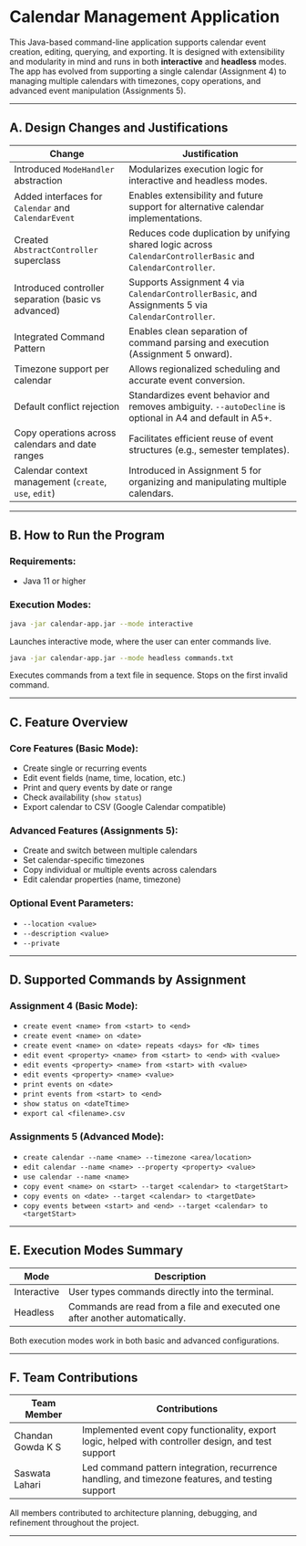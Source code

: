 # Calendar Management Application

This Java-based command-line application supports calendar event creation, editing, querying, and exporting. It is designed with extensibility and modularity in mind and runs in both **interactive** and **headless** modes. The app has evolved from supporting a single calendar (Assignment 4) to managing multiple calendars with timezones, copy operations, and advanced event manipulation (Assignments 5).

---

## A. Design Changes and Justifications

| Change                                                | Justification                                                                                                |
|--------------------------------------------------------|--------------------------------------------------------------------------------------------------------------|
| Introduced `ModeHandler` abstraction                  | Modularizes execution logic for interactive and headless modes.                                              |
| Added interfaces for `Calendar` and `CalendarEvent`   | Enables extensibility and future support for alternative calendar implementations.                           |
| Created `AbstractController` superclass               | Reduces code duplication by unifying shared logic across `CalendarControllerBasic` and `CalendarController`. |
| Introduced controller separation (basic vs advanced)  | Supports Assignment 4 via `CalendarControllerBasic`, and Assignments 5 via `CalendarController`.             |
| Integrated Command Pattern                            | Enables clean separation of command parsing and execution (Assignment 5 onward).                             |
| Timezone support per calendar                         | Allows regionalized scheduling and accurate event conversion.                                                |
| Default conflict rejection                            | Standardizes event behavior and removes ambiguity. `--autoDecline` is optional in A4 and default in A5+.     |
| Copy operations across calendars and date ranges      | Facilitates efficient reuse of event structures (e.g., semester templates).                                  |
| Calendar context management (`create`, `use`, `edit`) | Introduced in Assignment 5 for organizing and manipulating multiple calendars.                               |

---

##  B. How to Run the Program

### Requirements:

- Java 11 or higher

### Execution Modes:

```bash
java -jar calendar-app.jar --mode interactive
```

Launches interactive mode, where the user can enter commands live.

```bash
java -jar calendar-app.jar --mode headless commands.txt
```

Executes commands from a text file in sequence. Stops on the first invalid command.

---

## C. Feature Overview

### Core Features (Basic Mode):

- Create single or recurring events
- Edit event fields (name, time, location, etc.)
- Print and query events by date or range
- Check availability (`show status`)
- Export calendar to CSV (Google Calendar compatible)

### Advanced Features (Assignments 5):

- Create and switch between multiple calendars
- Set calendar-specific timezones
- Copy individual or multiple events across calendars
- Edit calendar properties (name, timezone)

### Optional Event Parameters:

- `--location <value>`
- `--description <value>`
- `--private`

---

## D. Supported Commands by Assignment

### Assignment 4 (Basic Mode):

- `create event <name> from <start> to <end>`
- `create event <name> on <date>`
- `create event <name> on <date> repeats <days> for <N> times`
- `edit event <property> <name> from <start> to <end> with <value>`
- `edit events <property> <name> from <start> with <value>`
- `edit events <property> <name> <value>`
- `print events on <date>`
- `print events from <start> to <end>`
- `show status on <dateTtime>`
- `export cal <filename>.csv`

### Assignments 5  (Advanced Mode):

- `create calendar --name <name> --timezone <area/location>`
- `edit calendar --name <name> --property <property> <value>`
- `use calendar --name <name>`
- `copy event <name> on <start> --target <calendar> to <targetStart>`
- `copy events on <date> --target <calendar> to <targetDate>`
- `copy events between <start> and <end> --target <calendar> to <targetStart>`

---

## E. Execution Modes Summary

| Mode        | Description                                                                 |
| ----------- | --------------------------------------------------------------------------- |
| Interactive | User types commands directly into the terminal.                             |
| Headless    | Commands are read from a file and executed one after another automatically. |

Both execution modes work in both basic and advanced configurations.

---

## F. Team Contributions

| Team Member       | Contributions                                                                  |
| ----------------- | ------------------------------------------------------------------------------ |
| Chandan Gowda K S | Implemented event copy functionality, export logic, helped with controller design, and test support |
| Saswata Lahari    | Led command pattern integration, recurrence handling, and timezone features, and testing support |

All members contributed to architecture planning, debugging, and refinement throughout the project.

---
